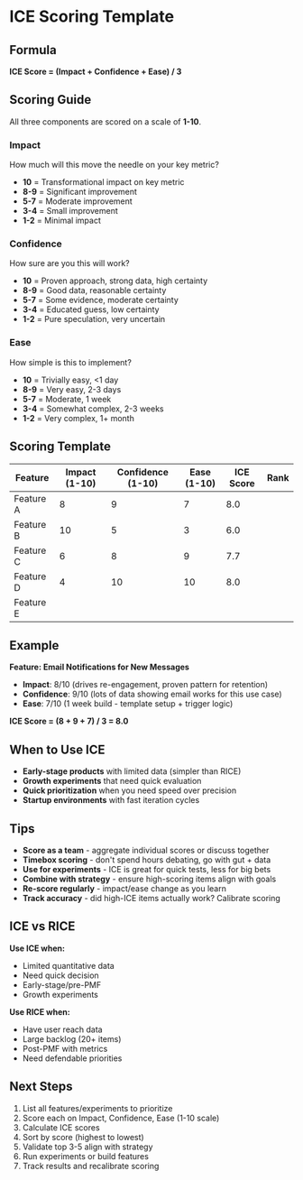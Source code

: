 # ICE Scoring Template

## Formula

**ICE Score = (Impact + Confidence + Ease) / 3**

## Scoring Guide

All three components are scored on a scale of **1-10**.

### Impact
How much will this move the needle on your key metric?
- **10** = Transformational impact on key metric
- **8-9** = Significant improvement
- **5-7** = Moderate improvement
- **3-4** = Small improvement
- **1-2** = Minimal impact

### Confidence
How sure are you this will work?
- **10** = Proven approach, strong data, high certainty
- **8-9** = Good data, reasonable certainty
- **5-7** = Some evidence, moderate certainty
- **3-4** = Educated guess, low certainty
- **1-2** = Pure speculation, very uncertain

### Ease
How simple is this to implement?
- **10** = Trivially easy, <1 day
- **8-9** = Very easy, 2-3 days
- **5-7** = Moderate, 1 week
- **3-4** = Somewhat complex, 2-3 weeks
- **1-2** = Very complex, 1+ month

## Scoring Template

| Feature | Impact (1-10) | Confidence (1-10) | Ease (1-10) | ICE Score | Rank |
|---------|---------------|-------------------|-------------|-----------|------|
| Feature A | 8 | 9 | 7 | 8.0 | |
| Feature B | 10 | 5 | 3 | 6.0 | |
| Feature C | 6 | 8 | 9 | 7.7 | |
| Feature D | 4 | 10 | 10 | 8.0 | |
| Feature E | | | | | |

## Example

**Feature: Email Notifications for New Messages**
- **Impact**: 8/10 (drives re-engagement, proven pattern for retention)
- **Confidence**: 9/10 (lots of data showing email works for this use case)
- **Ease**: 7/10 (1 week build - template setup + trigger logic)

**ICE Score = (8 + 9 + 7) / 3 = 8.0**

## When to Use ICE

- **Early-stage products** with limited data (simpler than RICE)
- **Growth experiments** that need quick evaluation
- **Quick prioritization** when you need speed over precision
- **Startup environments** with fast iteration cycles

## Tips

- **Score as a team** - aggregate individual scores or discuss together
- **Timebox scoring** - don't spend hours debating, go with gut + data
- **Use for experiments** - ICE is great for quick tests, less for big bets
- **Combine with strategy** - ensure high-scoring items align with goals
- **Re-score regularly** - impact/ease change as you learn
- **Track accuracy** - did high-ICE items actually work? Calibrate scoring

## ICE vs RICE

**Use ICE when:**
- Limited quantitative data
- Need quick decision
- Early-stage/pre-PMF
- Growth experiments

**Use RICE when:**
- Have user reach data
- Large backlog (20+ items)
- Post-PMF with metrics
- Need defendable priorities

## Next Steps

1. List all features/experiments to prioritize
2. Score each on Impact, Confidence, Ease (1-10 scale)
3. Calculate ICE scores
4. Sort by score (highest to lowest)
5. Validate top 3-5 align with strategy
6. Run experiments or build features
7. Track results and recalibrate scoring
